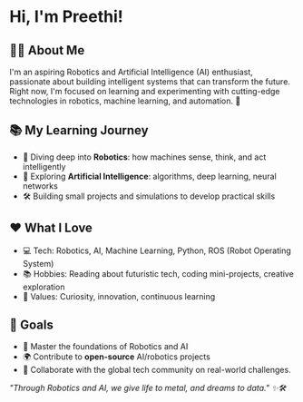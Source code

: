 # Hi, I'm Preethi! 

## 👩‍💻 About Me

I'm an aspiring Robotics and Artificial Intelligence (AI) enthusiast, passionate about building intelligent systems that can transform the future.
Right now, I'm focused on learning and experimenting with cutting-edge technologies in robotics, machine learning, and automation. 🚀

## 📚 My Learning Journey

- 🤖 Diving deep into **Robotics**: how machines sense, think, and act intelligently
- 🧠 Exploring **Artificial Intelligence**: algorithms, deep learning, neural networks
- 🛠️ Building small projects and simulations to develop practical skills

## ❤️ What I Love

- 💻 Tech: Robotics, AI, Machine Learning, Python, ROS (Robot Operating System)
- 📚 Hobbies: Reading about futuristic tech, coding mini-projects, creative exploration
- 🌟 Values: Curiosity, innovation, continuous learning

## 🎯 Goals

- 🚀 Master the foundations of Robotics and AI
- 🌍 Contribute to **open-source** AI/robotics projects
- 🤝 Collaborate with the global tech community on real-world challenges.

*"Through Robotics and AI, we give life to metal, and dreams to data." ✨🛠️*
 
